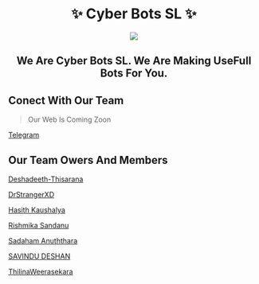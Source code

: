 <h1 align="center"> 
   ✨ Cyber Bots SL ✨
</h1>
<p align="center"><a href="https://github.com/Tellybots/Uploader-Bot"><img src="https://telegra.ph/file/23a121d72447f639a8266.jpg"></a></p> 

<h2 align="center">We Are Cyber Bots SL. We Are Making UseFull Bots For You.</h2>

## Conect With Our Team
> Our Web Is Coming Zoon

[Telegram](t.me/CyberBotsSL)

## Our Team Owers And Members

[Deshadeeth-Thisarana](https://github.com/Deshadeeth-Thisarana)

[DrStrangerXD](https://github.com/DrStrangerXD)

[Hasith Kaushalya](https://github.com/Hasith035)

[Rishmika Sandanu](https://github.com/RishBropromax)

[Sadaham Anuththara](https://github.com/SadahamAnuththara24315)

[SAVINDU DESHAN](https://github.com/SAVINDU-DESHAN)

[ThilinaWeerasekara](https://github.com/Thilinaweerasekara2003)









